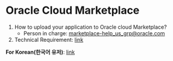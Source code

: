 # Oracle Cloud Marketplace

1. How to upload your application to Oracle cloud Marketplace?
    - Person in charge: marketplace-help_us_grp@oracle.com
2. Technical Requirement: [link](https://github.com/joungminko/oracle-cloud-marketplace/blob/master/technical-requirement.md)

**For Korean(한국어 유저)**: [link](https://github.com/joungminko/oracle-cloud-marketplace/blob/master/README-kor.md)
